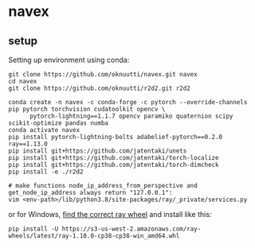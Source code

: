 # navex

## setup
Setting up environment using conda:
```
git clone https://github.com/oknuutti/navex.git navex
cd navex
git clone https://github.com/oknuutti/r2d2.git r2d2

conda create -n navex -c conda-forge -c pytorch --override-channels pip pytorch torchvision cudatoolkit opencv \
      pytorch-lightning==1.1.7 opencv paramiko quaternion scipy scikit-optimize pandas numba
conda activate navex
pip install pytorch-lightning-bolts adabelief-pytorch==0.2.0 ray==1.13.0
pip install git+https://github.com/jatentaki/unets
pip install git+https://github.com/jatentaki/torch-localize
pip install git+https://github.com/jatentaki/torch-dimcheck
pip install -e ./r2d2

# make functions node_ip_address_from_perspective and get_node_ip_address always return "127.0.0.1":
vim <env-path>/lib/python3.8/site-packages/ray/_private/services.py
```

<!-- might need to use pip instead of conda for pandas, numba -->
<!-- pip install -U ray ray[tune] -->
<!-- ray install-nightly -->
<!-- pip install ray[tune] -->

or for Windows, [find the correct ray wheel](https://s3-us-west-2.amazonaws.com/ray-wheels/?prefix=latest/) and install like this:

```
pip install -U https://s3-us-west-2.amazonaws.com/ray-wheels/latest/ray-1.10.0-cp38-cp38-win_amd64.whl
```
